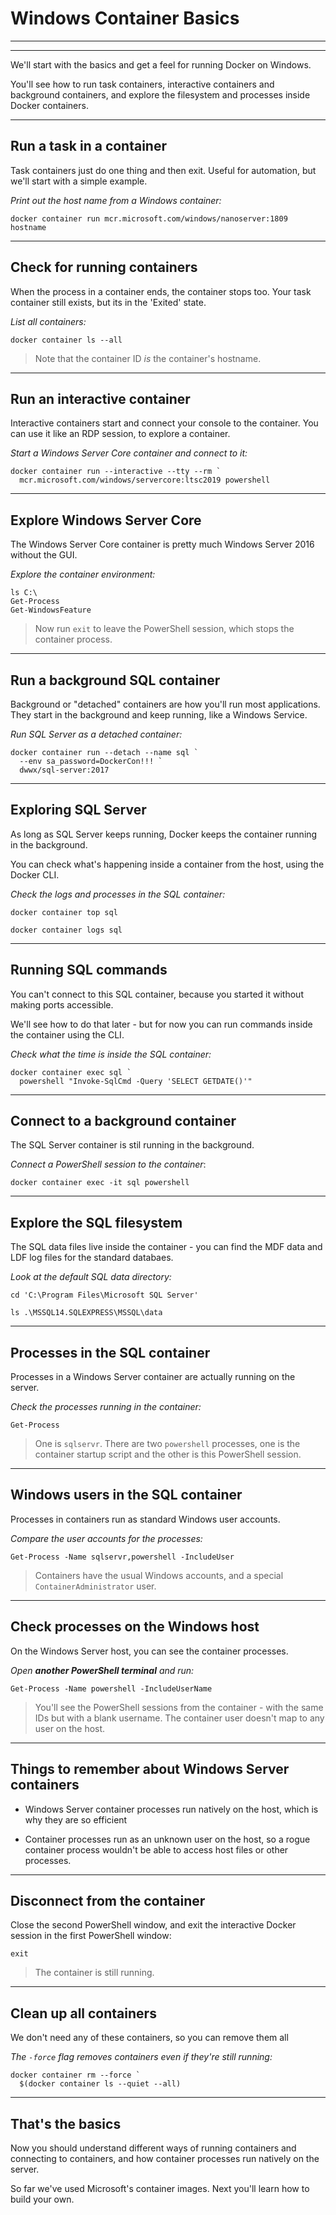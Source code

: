 # Windows Container Basics

---

<section data-background-image="/img/101/Slide1.PNG">

---

We'll start with the basics and get a feel for running Docker on Windows. 

You'll see how to run task containers, interactive containers and background containers, and explore the filesystem and processes inside Docker containers.

---

## Run a task in a container

Task containers just do one thing and then exit. Useful for automation, but we'll start with a simple example.

_Print out the host name from a Windows container:_

```
docker container run mcr.microsoft.com/windows/nanoserver:1809 hostname
```

---

## Check for running containers

When the process in a container ends, the container stops too. Your task container still exists, but its in the 'Exited' state.

_List all containers:_

```
docker container ls --all
```

> Note that the container ID *is* the container's hostname.

---

## Run an interactive container

Interactive containers start and connect your console to the container. You can use it like an RDP session, to explore a container.

_Start a Windows Server Core container and connect to it:_

```
docker container run --interactive --tty --rm `
  mcr.microsoft.com/windows/servercore:ltsc2019 powershell
```

---

## Explore Windows Server Core

The Windows Server Core container is pretty much Windows Server 2016 without the GUI. 

_Explore the container environment:_

```
ls C:\
Get-Process
Get-WindowsFeature
```

> Now run `exit` to leave the PowerShell session, which stops the container process. 

---

## Run a background SQL container

Background or "detached" containers are how you'll run most applications. They start in the background and keep running, like a Windows Service.

_Run SQL Server as a detached container:_

```
docker container run --detach --name sql `
  --env sa_password=DockerCon!!! `
  dwwx/sql-server:2017
```

---

## Exploring SQL Server

As long as SQL Server keeps running, Docker keeps the container running in the background.

You can check what's happening inside a container from the host, using the Docker CLI.

_Check the logs and processes in the SQL container:_

```
docker container top sql
```

```
docker container logs sql
```

---

## Running SQL commands

You can't connect to this SQL container, because you started it without making ports accessible.

We'll see how to do that later - but for now you can run commands inside the container using the CLI.

_Check what the time is inside the SQL container:_

```
docker container exec sql `
  powershell "Invoke-SqlCmd -Query 'SELECT GETDATE()'"
```

---

## Connect to a background container

The SQL Server container is stil running in the background. 

_Connect a PowerShell session to the container_:

```
docker container exec -it sql powershell
```

---

## Explore the SQL filesystem

The SQL data files live inside the container - you can find the MDF data and LDF log files for the standard databaes.

_Look at the default SQL data directory:_

```
cd 'C:\Program Files\Microsoft SQL Server'
```

```
ls .\MSSQL14.SQLEXPRESS\MSSQL\data
```

---

## Processes in the SQL container

Processes in a Windows Server container are actually running on the server. 

_Check the processes running in the container:_

```
Get-Process
```

> One is `sqlservr`. There are two `powershell` processes, one is the container startup script and the other is this PowerShell session. 

---

## Windows users in the SQL container

Processes in containers run as standard Windows user accounts. 

_Compare the user accounts for the processes:_

```
Get-Process -Name sqlservr,powershell -IncludeUser
```

> Containers have the usual Windows accounts, and a special `ContainerAdministrator` user.

---

## Check processes on the Windows host

On the Windows Server host, you can see the container processes.

_Open **another PowerShell terminal** and run:_

```
Get-Process -Name powershell -IncludeUserName
```

> You'll see the PowerShell sessions from the container - with the same IDs but with a blank username. The container user doesn't map to any user on the host.

---

## Things to remember about Windows Server containers

- Windows Server container processes run natively on the host, which is why they are so efficient

- Container processes run as an unknown user on the host, so a rogue container process wouldn't be able to access host files or other processes.

---

## Disconnect from the container

Close the second PowerShell window, and exit the interactive Docker session in the first PowerShell window:

```
exit
```

> The container is still running.

---

## Clean up all containers

We don't need any of these containers, so you can remove them all

_The `-force` flag removes containers even if they're still running:_

```
docker container rm --force `
  $(docker container ls --quiet --all)
```

---

## That's the basics

Now you should understand different ways of running containers and connecting to containers, and how container processes run natively on the server.

So far we've used Microsoft's container images. Next you'll learn how to build your own.

